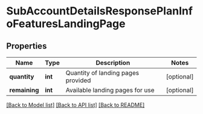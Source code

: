 # SubAccountDetailsResponsePlanInfoFeaturesLandingPage

## Properties
Name | Type | Description | Notes
------------ | ------------- | ------------- | -------------
**quantity** | **int** | Quantity of landing pages provided | [optional] 
**remaining** | **int** | Available landing pages for use | [optional] 

[[Back to Model list]](../README.md#documentation-for-models) [[Back to API list]](../README.md#documentation-for-api-endpoints) [[Back to README]](../README.md)


